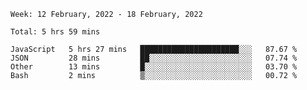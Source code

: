 <!--START_SECTION:waka-->
```text
Week: 12 February, 2022 - 18 February, 2022

Total: 5 hrs 59 mins

JavaScript   5 hrs 27 mins   ██████████████████████░░░   87.67 % 
JSON         28 mins         ██░░░░░░░░░░░░░░░░░░░░░░░   07.74 % 
Other        13 mins         █░░░░░░░░░░░░░░░░░░░░░░░░   03.70 % 
Bash         2 mins          ▒░░░░░░░░░░░░░░░░░░░░░░░░   00.72 % 
```
<!--END_SECTION:waka-->
